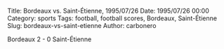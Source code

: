 Title: Bordeaux vs. Saint-Étienne, 1995/07/26
Date: 1995/07/26 00:00
Category: sports
Tags: football, football scores, Bordeaux, Saint-Étienne
Slug: bordeaux-vs-saint-etienne
Author: carbonero


Bordeaux 2 - 0 Saint-Étienne
